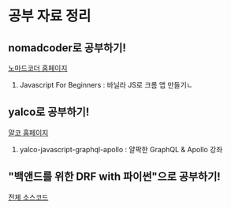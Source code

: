# 공부 자료 정리

## nomadcoder로 공부하기!

[노마드코더 홈페이지](https://nomadcoders.co/)

1. Javascript For Beginners : 바닐라 JS로 크롬 앱 만들기ㄴ

## yalco로 공부하기!

[얄코 홈페이지](https://www.yalco.kr/lectures/)

1. yalco-javascript-graphql-apollo : 얄팍한 GraphQL & Apollo 강좌

## "백앤드를 위한 DRF with 파이썬"으로 공부하기!

[전체 소스코드](https://github.com/TaeBbong/drf_for_backend)


